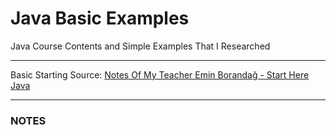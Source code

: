 <div class="header">
  <h1>Java Basic Examples</h1>
  <p>Java Course Contents and Simple Examples That I Researched</p>
</div>

<hr>
<div class="body">
  Basic Starting Source: <a href="https://github.com/KaganCanSit/JavaBasicExamples/blob/main/sources/Java%20Programalama%20Ders%20Notlar%C4%B1.pdf">Notes Of My Teacher Emin Borandağ - Start Here Java</a>
  <hr>

  <h3>NOTES</h3>
  <!--
  <ul>
    <li>Java Eclipse</li>
    <li>Kodlar yazılırken ve gerçeklenirken Java Eclipse kullanıldı. Fakat başka IDE'lerde rahatlıkla kullanilabilir. (IntelliJ gibi.)</li>
    <li>Eclipse IDE açık kaynak bir yazılım olmakla birlikte Eclipse Vakfı tarafindan desteklenmektedir.</li>
    <li>Eclipse IDE ek yazılım bileşenleri ile genişletilebilir. Bu bileşenler <b>plug-in</b> adı verilmektedir.</li>
    <li>Eclipse'nin çalışabilmesi için Java Runtime yüklü olmalıdır. Bunun yanı sıra en az Java 5 sürümü gerektirmektedir.</li>
    <li>Temel kurulum aşamaları için yukarıdaki "Notes of my teacher Emin Borandağ" linkinden fayadalanabilirsin.</li>
  </ul>
-->
</div>

<div class="footer">
</div>

